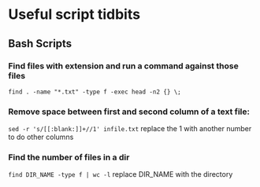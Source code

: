 Useful script tidbits
=====================

## Bash Scripts ##

### Find files with extension and run a command against those files ###
`find . -name "*.txt" -type f -exec head -n2 {} \;`

### Remove space between first and second column of a text file: ###
`sed -r 's/[[:blank:]]+//1' infile.txt`
replace the 1 with another number to do other columns

### Find the number of files in a dir ###
`find DIR_NAME -type f | wc -l`
replace DIR_NAME with the directory
